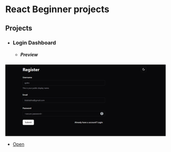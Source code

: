 # React Beginner projects

## Projects

* ### Login Dashboard
  + ##### Preview
![Register](login-dashboard/gitimages/register.png)
+ [Open](https://github.com/HSp4m/react-beginner-projects/blob/main/login-dashboard/README.md)
 